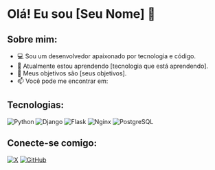 # Olá! Eu sou [Seu Nome] 👋

## Sobre mim:
- 💻 Sou um desenvolvedor apaixonado por tecnologia e código.
- 🌱 Atualmente estou aprendendo [tecnologia que está aprendendo].
- 🎯 Meus objetivos são [seus objetivos].
- 📫 Você pode me encontrar em:

## Tecnologias:
![Python](https://img.shields.io/badge/-Python-3776AB?style=flat-square&logo=python&logoColor=white)
![Django](https://img.shields.io/badge/-Django-092E20?style=flat-square&logo=django&logoColor=white)
![Flask](https://img.shields.io/badge/-Flask-000000?style=flat-square&logo=flask&logoColor=white)
![Nginx](https://img.shields.io/badge/-Nginx-009639?style=flat-square&logo=nginx&logoColor=white)
![PostgreSQL](https://img.shields.io/badge/-PostgreSQL-336791?style=flat-square&logo=postgresql&logoColor=white)

## Conecte-se comigo:
[![X]([https://img.shields.io/badge/-X-1DA1F2?style=flat-square&logo=x&logoColor=white)](https://x.com/seu_usuario](https://x.com/tiago_walaf?t=oDh-wzLErVXJ1h2e12zvXg&s=09))
[![GitHub](https://img.shields.io/badge/-GitHub-181717?style=flat-square&logo=github&logoColor=white)](https://github.com/seu-usuario)
